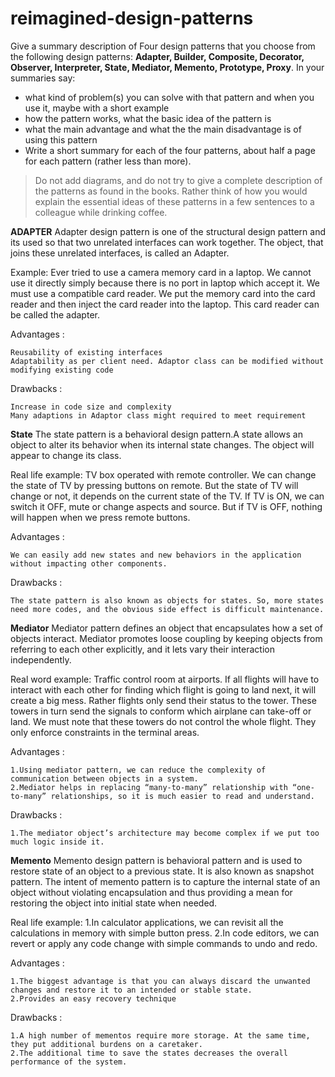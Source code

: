 # reimagined-design-patterns

Give a summary description of Four design patterns that you choose from the following design patterns: **Adapter,  Builder, Composite, Decorator, Observer, Interpreter, State, Mediator, Memento, Prototype, Proxy**. In your summaries say:

- what kind of problem(s) you can solve with that pattern and when you use it, maybe with a short example
- how the pattern works, what the basic idea of the pattern is
- what the main advantage and what the the main disadvantage is of using this pattern
- Write a short summary for each of the four patterns, about half a page for each pattern (rather less than more). 

> Do not add diagrams, and do not try to give a complete description of the patterns as found in the books. Rather think of how you would explain the essential ideas of these patterns in a few sentences to a colleague while drinking coffee.

**ADAPTER**
Adapter design pattern is one of the structural design pattern and its used so that two unrelated interfaces can work together. The object, that joins these unrelated interfaces, is called an Adapter.

Example: Ever tried to use a camera memory card in a laptop. We cannot use it directly simply because there is no port in laptop which accept it. We must use a compatible card reader. We put the memory card into the card reader and then inject the card reader into the laptop. This card reader can be called the adapter.

Advantages :

    Reusability of existing interfaces
    Adaptability as per client need. Adaptor class can be modified without modifying existing code

Drawbacks :

    Increase in code size and complexity
    Many adaptions in Adaptor class might required to meet requirement

**State**
The state pattern is a behavioral design pattern.A state allows an object to alter its behavior when its internal state changes. The object will appear to change its class.

Real life example:
TV box operated with remote controller. We can change the state of TV by pressing buttons on remote. But the state of TV will change or not, it depends on the current state of the TV. If TV is ON, we can switch it OFF, mute or change aspects and source. But if TV is OFF, nothing will happen when we press remote buttons.

Advantages :

    We can easily add new states and new behaviors in the application without impacting other components.

Drawbacks :

    The state pattern is also known as objects for states. So, more states need more codes, and the obvious side effect is difficult maintenance. 
    
**Mediator**
Mediator pattern defines an object that encapsulates how a set of objects interact. Mediator promotes loose coupling by keeping objects from referring to each other explicitly, and it lets vary their interaction independently.

Real word example:
Traffic control room at airports. If all flights will have to interact with each other for finding which flight is going to land next, it will create a big mess.
Rather flights only send their status to the tower. These towers in turn send the signals to conform which airplane can take-off or land. We must note that these towers do not control the whole flight. They only enforce constraints in the terminal areas.

Advantages :

    1.Using mediator pattern, we can reduce the complexity of communication between objects in a system.
    2.Mediator helps in replacing “many-to-many” relationship with “one-to-many” relationships, so it is much easier to read and understand.

Drawbacks :

    1.The mediator object’s architecture may become complex if we put too much logic inside it.
    
**Memento**
Memento design pattern is behavioral pattern and is used to restore state of an object to a previous state. It is also known as snapshot pattern.
The intent of memento pattern is to capture the internal state of an object without violating encapsulation and thus providing a mean for restoring the object into initial state when needed.

Real life example:
1.In calculator applications, we can revisit all the calculations in memory with simple button press.
2.In code editors, we can revert or apply any code change with simple commands to undo and redo.

Advantages :

    1.The biggest advantage is that you can always discard the unwanted changes and restore it to an intended or stable state.
    2.Provides an easy recovery technique

Drawbacks :

    1.A high number of mementos require more storage. At the same time, they put additional burdens on a caretaker.
    2.The additional time to save the states decreases the overall performance of the system.


